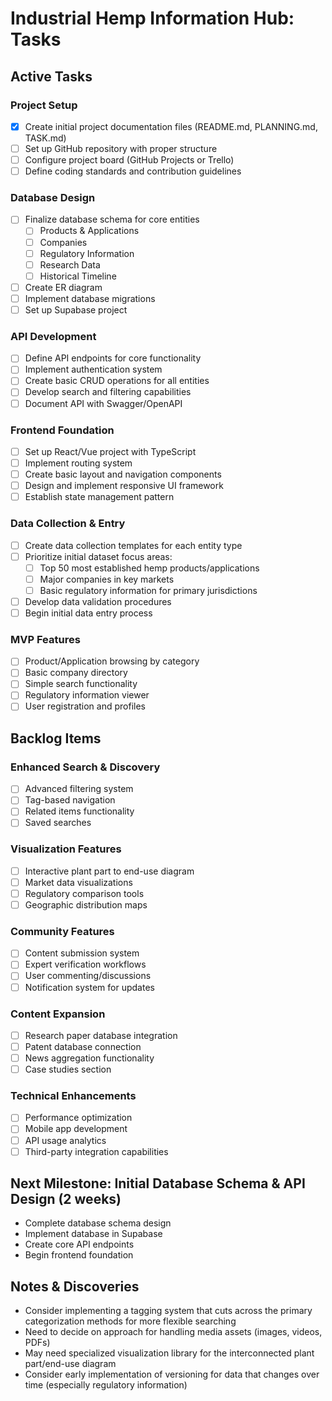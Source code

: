 # Industrial Hemp Information Hub: Tasks

## Active Tasks

### Project Setup
- [x] Create initial project documentation files (README.md, PLANNING.md, TASK.md)
- [ ] Set up GitHub repository with proper structure
- [ ] Configure project board (GitHub Projects or Trello)
- [ ] Define coding standards and contribution guidelines

### Database Design
- [ ] Finalize database schema for core entities
  - [ ] Products & Applications
  - [ ] Companies
  - [ ] Regulatory Information
  - [ ] Research Data
  - [ ] Historical Timeline
- [ ] Create ER diagram
- [ ] Implement database migrations
- [ ] Set up Supabase project

### API Development
- [ ] Define API endpoints for core functionality
- [ ] Implement authentication system
- [ ] Create basic CRUD operations for all entities
- [ ] Develop search and filtering capabilities
- [ ] Document API with Swagger/OpenAPI

### Frontend Foundation
- [ ] Set up React/Vue project with TypeScript
- [ ] Implement routing system
- [ ] Create basic layout and navigation components
- [ ] Design and implement responsive UI framework
- [ ] Establish state management pattern

### Data Collection & Entry
- [ ] Create data collection templates for each entity type
- [ ] Prioritize initial dataset focus areas:
  - [ ] Top 50 most established hemp products/applications
  - [ ] Major companies in key markets
  - [ ] Basic regulatory information for primary jurisdictions
- [ ] Develop data validation procedures
- [ ] Begin initial data entry process

### MVP Features
- [ ] Product/Application browsing by category
- [ ] Basic company directory
- [ ] Simple search functionality
- [ ] Regulatory information viewer
- [ ] User registration and profiles

## Backlog Items

### Enhanced Search & Discovery
- [ ] Advanced filtering system
- [ ] Tag-based navigation
- [ ] Related items functionality
- [ ] Saved searches

### Visualization Features
- [ ] Interactive plant part to end-use diagram
- [ ] Market data visualizations
- [ ] Regulatory comparison tools
- [ ] Geographic distribution maps

### Community Features
- [ ] Content submission system
- [ ] Expert verification workflows
- [ ] User commenting/discussions
- [ ] Notification system for updates

### Content Expansion
- [ ] Research paper database integration
- [ ] Patent database connection
- [ ] News aggregation functionality
- [ ] Case studies section

### Technical Enhancements
- [ ] Performance optimization
- [ ] Mobile app development
- [ ] API usage analytics
- [ ] Third-party integration capabilities

## Next Milestone: Initial Database Schema & API Design (2 weeks)
- Complete database schema design
- Implement database in Supabase
- Create core API endpoints
- Begin frontend foundation

## Notes & Discoveries
- Consider implementing a tagging system that cuts across the primary categorization methods for more flexible searching
- Need to decide on approach for handling media assets (images, videos, PDFs)
- May need specialized visualization library for the interconnected plant part/end-use diagram
- Consider early implementation of versioning for data that changes over time (especially regulatory information)
